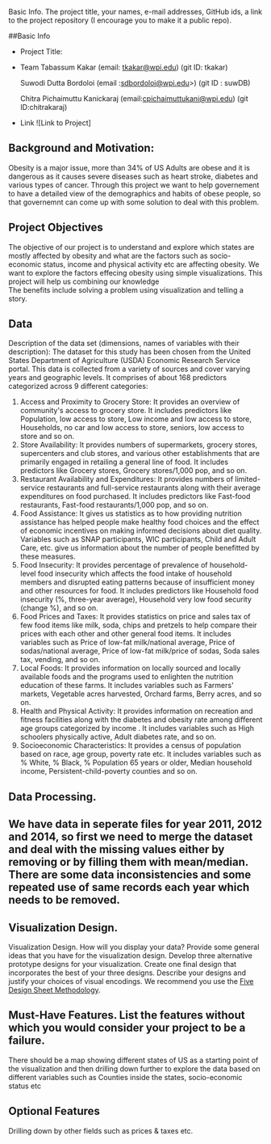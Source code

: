 Basic Info. The project title, your names, e-mail addresses, GitHub ids, a link to the project repository (I encourage you to make it a public repo).

##Basic Info
* Project Title: 
* Team
  Tabassum Kakar (email: tkakar@wpi.edu)   (git ID: tkakar)

  Suwodi Dutta Bordoloi (email :sdbordoloi@wpi.edu>)  (git ID : suwDB)
  
  Chitra Pichaimuttu Kanickaraj (email:cpichaimuttukani@wpi.edu)  (git ID:chitrakaraj)
  
* Link
![Link to Project]

## Background and Motivation:
Obesity is a major issue, more than 34% of US Adults are obese and it is dangerous as it causes severe diseases such as heart stroke, diabetes and various types of cancer. Through this project we want to help governement to have a detailed view of the demographics and habits of obese people, so that governemnt can come up with some solution to deal with this problem.

## Project Objectives
The objective of our project is to understand and explore which states are mostly affected by obesity and what are the factors such as socio-economic status, income and physical activity etc are affecting obesity. We want to explore the factors effecing  obesity using simple visualizations. This project will help us combining our knowledge  
The benefits include solving a problem using visualization and telling a story.


## Data
Description of the data set (dimensions, names of variables with their description):
The dataset for this study has been chosen from the United States Department of Agriculture (USDA) Economic Research Service portal. This data is collected from a variety of sources and cover varying years and geographic levels. It comprises of about 168 predictors categorized across 9 different categories: 

1. Access and Proximity to Grocery Store: It provides an overview of community's access to grocery store. It includes predictors like Population, low access to store, Low income and low access to store, Households, no car and low access to store, seniors, low access to store and so on.
2.  Store Availability: It provides numbers of supermarkets, grocery stores, supercenters and club stores, and various other establishments that are primarily engaged in retailing a general line of food. It includes predictors like Grocery stores, Grocery stores/1,000 pop, and so on.
3. Restaurant Availability and Expenditures: It provides numbers of limited-service restaurants and full-service restaurants along with their average expenditures on food purchased. It includes predictors like Fast-food restaurants, Fast-food restaurants/1,000 pop, and so on.
4.  Food Assistance: It gives us statistics as to how providing nutrition assistance has helped people make healthy food choices and the effect of economic incentives on making informed decisions about diet quality. Variables such as SNAP participants, WIC participants, Child and Adult Care, etc. give us information about the number of people benefitted by these measures.
5.  Food Insecurity: It provides percentage of prevalence of household-level food insecurity which affects the food intake of household members and disrupted eating patterns   	because of insufficient money and other resources for food. It includes predictors like Household food insecurity (%, three-year average), Household very low food security (change %),  and so on.
6.  Food Prices and Taxes: It provides statistics on price and sales tax of few food items like milk, soda, chips and pretzels to help compare their prices with each other and other general food items. It includes variables such as Price of low-fat milk/national average, Price of sodas/national average, Price of low-fat milk/price of sodas, Soda sales tax, vending, and so on.
7. Local Foods: It provides information on locally sourced and locally available foods and the programs used to enlighten the nutrition education of these farms. It includes variables such as Farmers' markets, Vegetable acres harvested, Orchard farms, Berry acres, and so on.
8. Health and Physical Activity: It provides information on recreation and fitness facilities along with the diabetes and obesity rate among different age groups categorized by income . It includes variables such as High schoolers physically active, Adult diabetes rate, and so on.
9. Socioeconomic Characteristics: It provides a census of population based on race, age group, poverty rate etc. It includes variables such as % White, % Black, % Population 65 years or older, Median household income, Persistent-child-poverty counties and so on.


## Data Processing.
We have data in seperate files for year 2011, 2012 and 2014, so first we need to merge the dataset and deal with the missing values either by removing or by filling them with mean/median. There are some data inconsistencies and some repeated use of same records each year which needs to be removed. 
- 
## Visualization Design.
Visualization Design. How will you display your data? Provide some general ideas that you have for the visualization design. Develop three alternative prototype designs for your visualization. Create one final design that incorporates the best of your three designs. Describe your designs and justify your choices of visual encodings. We recommend you use the [Five Design Sheet Methodology](http://fds.design/).

## Must-Have Features. List the features without which you would consider your project to be a failure.
There should be a map showing different states of US as a starting point of the visualization and then drilling down further to explore the data based on different variables such as Counties inside the states, socio-economic status etc 

## Optional Features
Drilling down by other fields such as prices & taxes etc.






